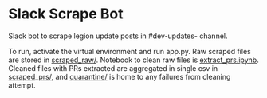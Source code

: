 # Slack Scrape Bot

Slack bot to scrape legion update posts in #dev-updates- channel.

To run, activate the virtual environment and run app.py. Raw scraped files are stored in [scraped_raw/](https://github.com/EQWorks/updates/tree/chris-nlp/nlp/scrape_bot/scraped_raw). Notebook to clean raw files is [extract_prs.ipynb](https://github.com/EQWorks/updates/blob/chris-nlp/nlp/scrape_bot/extract_prs.ipynb). Cleaned files with PRs extracted are aggregated in single csv in [scraped_prs/](https://github.com/EQWorks/updates/tree/chris-nlp/nlp/scrape_bot/scraped_prs), and [quarantine/](https://github.com/EQWorks/updates/tree/chris-nlp/nlp/scrape_bot/quarantine) is home to any failures from cleaning attempt.

